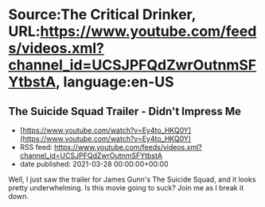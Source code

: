 # Source:The Critical Drinker, URL:https://www.youtube.com/feeds/videos.xml?channel_id=UCSJPFQdZwrOutnmSFYtbstA, language:en-US

## The Suicide Squad Trailer - Didn't Impress Me
 - [https://www.youtube.com/watch?v=Ey4to_HKQ0Y](https://www.youtube.com/watch?v=Ey4to_HKQ0Y)
 - RSS feed: https://www.youtube.com/feeds/videos.xml?channel_id=UCSJPFQdZwrOutnmSFYtbstA
 - date published: 2021-03-28 00:00:00+00:00

Well, I just saw the trailer for James Gunn's The Suicide Squad, and it looks pretty underwhelming. Is this movie going to suck? Join me as I break it down.

